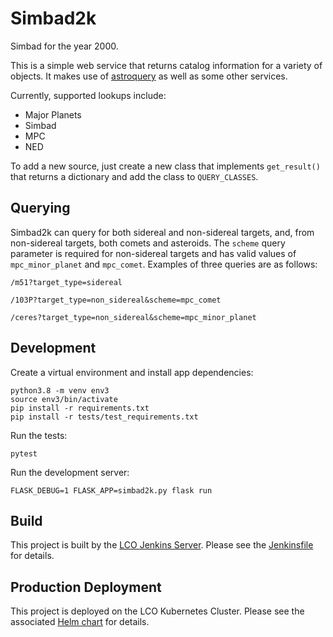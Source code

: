 # Simbad2k

Simbad for the year 2000.

This is a simple web service that returns catalog information for a variety of
objects. It makes use of [astroquery](https://github.com/astropy/astroquery) as
well as some other services.

Currently, supported lookups include:

* Major Planets
* Simbad
* MPC
* NED

To add a new source, just create a new class that implements `get_result()`
that returns a dictionary and add the class to `QUERY_CLASSES`.

## Querying

Simbad2k can query for both sidereal and non-sidereal targets, and, from
non-sidereal targets, both comets and asteroids. The `scheme` query parameter
is required for non-sidereal targets and has valid values of `mpc_minor_planet`
and `mpc_comet`. Examples of three queries are as follows:

`/m51?target_type=sidereal`

`/103P?target_type=non_sidereal&scheme=mpc_comet`

`/ceres?target_type=non_sidereal&scheme=mpc_minor_planet`

## Development

Create a virtual environment and install app dependencies:
```
python3.8 -m venv env3
source env3/bin/activate
pip install -r requirements.txt
pip install -r tests/test_requirements.txt
```

Run the tests:
```
pytest
```

Run the development server:
```
FLASK_DEBUG=1 FLASK_APP=simbad2k.py flask run
```

## Build

This project is built by the [LCO Jenkins Server](http://jenkins.lco.gtn/).
Please see the [Jenkinsfile](Jenkinsfile) for details.

## Production Deployment

This project is deployed on the LCO Kubernetes Cluster. Please see the
associated [Helm chart](https://github.com/LCOGT/helm-charts/) for details.
